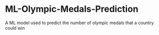 # ML-Olympic-Medals-Prediction
A ML model used to predict the number of olympic medals that a country could win
